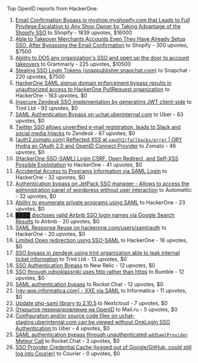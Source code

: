 Top OpenID reports from HackerOne:

1. [Email Confirmation Bypass in myshop.myshopify.com that Leads to Full Privilege Escalation to Any Shop Owner by Taking Advantage of the Shopify SSO](https://hackerone.com/reports/791775) to Shopify - 1839 upvotes, $16000
2. [Able to Takeover Merchants Accounts Even They Have Already Setup SSO, After Bypassing the Email Confirmation](https://hackerone.com/reports/796956) to Shopify - 300 upvotes, $7500
3. [Ability to DOS any organization's SSO and open up the door to account takeovers](https://hackerone.com/reports/976603) to Grammarly - 225 upvotes, $10500
4. [Stealing SSO Login Tokens (snappublisher.snapchat.com)](https://hackerone.com/reports/265943) to Snapchat - 220 upvotes, $7500
5. [HackerOne SAML signup domain enforcement bypass results in unauthorized access to HackerOne PullRequest organization](https://hackerone.com/reports/2101076) to HackerOne - 163 upvotes, $0
6. [Insecure Zendesk SSO implementation by generating JWT client-side](https://hackerone.com/reports/638635) to Trint Ltd - 92 upvotes, $0
7. [SAML Authentication Bypass on uchat.uberinternal.com](https://hackerone.com/reports/223014) to Uber - 83 upvotes, $0
8. [Twitter SSO allows unverified e-mail registration, leads to Slack and social media hijacks](https://hackerone.com/reports/235139) to Zendesk - 67 upvotes, $0
9. [[auth2.zomato.com] Reflected XSS at `oauth2/fallbacks/error` | ORY Hydra an OAuth 2.0 and OpenID Connect Provider](https://hackerone.com/reports/456333) to Zomato - 46 upvotes, $0
10. [(HackerOne SSO-SAML) Login CSRF, Open Redirect, and Self-XSS Possible Exploitation](https://hackerone.com/reports/171398) to HackerOne - 41 upvotes, $0
11. [Accidental Access to Programs Information via SAML Login](https://hackerone.com/reports/438306) to HackerOne - 32 upvotes, $0
12. [Authentication bypass on JetPack SSO manager - Allows to access the administration panel of wordpress without user interaction](https://hackerone.com/reports/2037902) to Automattic - 32 upvotes, $0
13. [Ability to enumerate private programs using SAML](https://hackerone.com/reports/167828) to HackerOne - 23 upvotes, $0
14. [████ discloses valid Airbnb SSO login names via Google Search Results](https://hackerone.com/reports/161659) to Airbnb - 20 upvotes, $0
15. [SAML Response Reuse on hackerone.com/users/saml/auth](https://hackerone.com/reports/888930) to HackerOne - 20 upvotes, $0
16. [Limited Open redirection using SSO-SAML](https://hackerone.com/reports/178345) to HackerOne - 16 upvotes, $0
17. [SSO bypass in zendesk using trint organization able to leak internal ticket information](https://hackerone.com/reports/734936) to Trint Ltd - 13 upvotes, $0
18. [SSO Authentication Bypass](https://hackerone.com/reports/168108) to New Relic - 12 upvotes, $0
19. [SSO through odnoklassniki uses http rather than https](https://hackerone.com/reports/703759) to Bumble - 12 upvotes, $0
20. [SAML authentication bypass](https://hackerone.com/reports/812064) to Rocket.Chat - 12 upvotes, $0
21. [[rev-app.informatica.com] - XXE via SAML](https://hackerone.com/reports/106865) to Informatica - 11 upvotes, $0
22. [Update php-saml library to 2.10.5](https://hackerone.com/reports/213789) to Nextcloud - 7 upvotes, $0
23. [Открытое перенапровление на OpenID](https://hackerone.com/reports/241484) to Mail.ru - 5 upvotes, $0
24. [Configuration and/or source code files on uchat-staging.uberinternal.com can be viewed without OneLogin SSO Authentication ](https://hackerone.com/reports/298990) to Uber - 4 upvotes, $0
25. [SAML authentication bypass through unauthenticated `addSamlProvider` Meteor Call](https://hackerone.com/reports/1049375) to Rocket.Chat - 3 upvotes, $0
26. [SSO Provider Credential Cache (logged out of Google/GitHub, could still log into Courier)](https://hackerone.com/reports/880730) to Courier - 0 upvotes, $0
